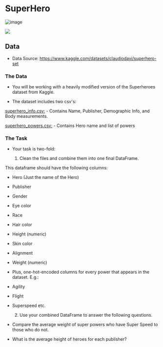 # SuperHero
![image](https://github.com/patelmedha/SuperHero/assets/128777607/2bdc4617-f50d-4824-9e54-81691ce03e99)

![](https://assets.codingdojo.com/boomyeah2015/codingdojo/curriculum/content/chapter/1688169208__Alargeteamofmaskedsuperheroessavingtheworld.png)

    
## Data
- Data Source: https://www.kaggle.com/datasets/claudiodavi/superhero-set

### The Data
- You will be working with a heavily modified version of the Superheroes dataset from Kaggle.

- The dataset includes two csv's:

[superhero_info.csv:](https://docs.google.com/spreadsheets/d/e/2PACX-1vS1ZstYLwFgwhZnqDsPjtnlHYhJp_cmW55J8JD5mym0seRsaem3px7QBtuFF0LiI7z1PLCkVKAkdO7J/pub?output=csv)
    - Contains Name, Publisher, Demographic Info, and Body measurements.
    
[superhero_powers.csv:](https://docs.google.com/spreadsheets/d/e/2PACX-1vSzdWOBaXOoz52vPmCFV5idNlDBohLY1Lsbc1IfZIZQ7cV_aNB2wYBfhF49uE1TaO1B5MQCGWiNrFfd/pub?output=csv)
    - Contains Hero name and list of powers

### The Task
- Your task is two-fold:

  1. Clean the files and combine them into one final DataFrame.

This dataframe should have the following columns:
- Hero (Just the name of the Hero)
- Publisher
- Gender
- Eye color
- Race
- Hair color
- Height (numeric)
- Skin color
- Alignment
- Weight (numeric)
- Plus, one-hot-encoded columns for every power that appears in the dataset. E.g.:
- Agility
- Flight
- Superspeed
    etc.

  2. Use your combined DataFrame to answer the following questions.

- Compare the average weight of super powers who have Super Speed to those who do not.
- What is the average height of heroes for each publisher?






